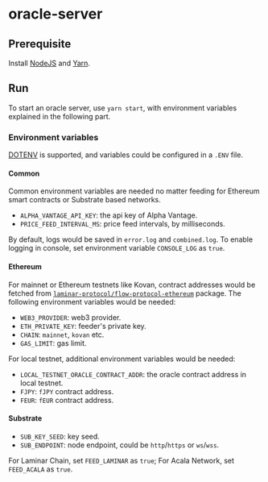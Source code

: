 # oracle-server

## Prerequisite

Install [NodeJS](https://nodejs.org/en/) and [Yarn](https://yarnpkg.com/).

## Run

To start an oracle server, use `yarn start`, with environment variables explained in the following part.

### Environment variables

[DOTENV](https://github.com/motdotla/dotenv#readme) is supported, and variables could be configured in a `.ENV` file.

#### Common

Common environment variables are needed no matter feeding for Ethereum smart contracts or Substrate based networks.

* `ALPHA_VANTAGE_API_KEY`: the api key of Alpha Vantage.
* `PRICE_FEED_INTERVAL_MS`: price feed intervals, by milliseconds.

By default, logs would be saved in `error.log` and `combined.log`. To enable logging in console, set environment variable `CONSOLE_LOG` as `true`.

#### Ethereum
For mainnet or Ethereum testnets like Kovan, contract addresses would be fetched from [`laminar-protocol/flow-protocol-ethereum`](https://github.com/laminar-protocol/flow-protocol-ethereum) package. The following environment variables would be needed:
* `WEB3_PROVIDER`: web3 provider.
* `ETH_PRIVATE_KEY`: feeder's private key.
* `CHAIN`: `mainnet`, `kovan` etc.
* `GAS_LIMIT`: gas limit.

For local testnet, additional environment variables would be needed:
* `LOCAL_TESTNET_ORACLE_CONTRACT_ADDR`: the oracle contract address in local testnet.
* `FJPY`: `fJPY` contract address.
* `FEUR`: `fEUR` contract address.

#### Substrate

* `SUB_KEY_SEED`: key seed.
* `SUB_ENDPOINT`: node endpoint, could be `http`/`https` or `ws`/`wss`.

For Laminar Chain, set `FEED_LAMINAR` as `true`; For Acala Network, set `FEED_ACALA` as `true`.
